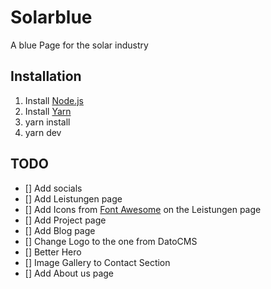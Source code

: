 # Solarblue

A blue Page for the solar industry

## Installation

1. Install [Node.js](https://nodejs.org/en/download/)
2. Install [Yarn](https://yarnpkg.com/en/docs/install)
3. yarn install
4. yarn dev

## TODO

- [] Add socials
- [] Add Leistungen page
- [] Add Icons from [Font Awesome](https://fontawesome.com/) on the Leistungen page
- [] Add Project page
- [] Add Blog page
- [] Change Logo to the one from DatoCMS
- [] Better Hero
- [] Image Gallery to Contact Section
- [] Add About us page
